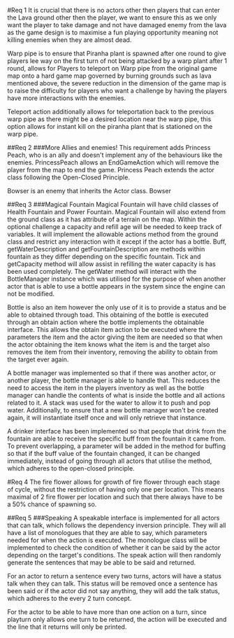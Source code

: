 #Req 1
It is crucial that there is no actors other then players that can enter the Lava ground other then the player, we want
to ensure this as we only want the player to take damage and not have damaged enemy from the lava as the game design is
to maximise a fun playing opportunity meaning not killing enemies when they are almost dead.

Warp pipe is to ensure that Piranha plant is spawned after one round to give players lee way on the first turn of not
being attacked by a warp plant after 1 round, allows for Players to teleport on Warp pipe from the original game map
onto a hard game map governed by burning grounds such as lava mentioned above, the severe reduction in the dimension of
the game map is to raise the difficulty for players who want a challenge by having the players have more interactions with
the enemies.

Teleport action additionally allows for teleportation back to the previous warp pipe as there might be a desired location
near the warp pipe, this option allows for instant kill on the piranha plant that is stationed on the warp pipe.

##Req 2
###More Allies and enemies!
This requirement adds Princess Peach, who is an ally and doesn't implement any of the behaviours like the enemies.
PrincessPeach allows an EndGameAction which will remove the player from the map to end the game. Princess Peach extends
the actor class following the Open-Closed Principle.

Bowser is an enemy that inherits the Actor class. Bowser

##Req 3
###Magical Fountain
Magical Fountain will have child classes of Health Fountain and Power Fountain. Magical Fountain will also extend from
the ground class as it has attribute of a terrain on the map. Within the optional challenge a capacity and refill age
will be needed to keep track of variables. It will implement the allowable actions method from the ground class and
restrict any interaction with it except if the actor has a bottle. Buff, getWaterDescription and getFountainDescription
are methods within fountain as they differ depending on the specific fountain. Tick and getCapacity method will allow
assist in refilling the water capacity is has been used completely. The getWater method will interact with the
BottleManager instance which was utilised for the purpose of when another actor that is able to use a bottle appears in
the system since the engine can not be modified.

Bottle is also an item however the only use of it is to provide a status and be able to obtained through toad. This
obtaining of the bottle is executed through an obtain action where the bottle implements the obtainable interface.
This allows the obtain item action to be executed where the parameters the item and the actor giving the item are needed
so that when the actor obtaining the item knows what the item is and the target also removes the item from their inventory,
removing the ability to obtain from the target ever again.

A bottle manager was implemented so that if there was another actor, or another player, the bottle manager is able to
handle that. This reduces the need to access the item in the players inventory as well as the bottle manager can handle
the contents of what is inside the bottle and all actions related to it. A stack was used for the water to allow it to
push and pop water. Additionally, to ensure that a new bottle manager won't be created again, it will instantiate itself
once and will only retrieve that instance.

A drinker interface has been implemented so that people that drink from the fountain are able to receive the specific buff
from the fountain it came from. To prevent overlapping, a parameter will be added in the method for buffing so that if the
buff value of the fountain changed, it can be changed immediately, instead of going through all actors that utilise the
method, which adheres to the open-closed principle.

#Req 4
The fire flower allows for growth of fire flower through each stage of cycle, without the restriction of having only one
per location. This means maximal of 2 fire flower per location and such that there always have to be a 50% chance of
spawning so.


##Req 5
###Speaking
A speakable interface is implemented for all actors that can talk, which follows the dependency inversion principle.
They will all have a list of monologues that they are able to say, which parameters needed for when the action is executed.
The monologue class will be implemented to check the condition of whether it can be said by the actor
depending on the target's conditions. The speak action will then randomly generate the sentences that may be able to be
said and returned.

For an actor to return a sentence every two turns, actors will have a status talk when they can talk. This status will
be removed once a sentence has been said or if the actor did not say anything, they will add the talk status, which
adheres to the every 2 turn concept.

For the actor to be able to have more than one action on a turn, since playturn only allows one turn to be returned,
the action will be executed and the line that it returns will only be printed.


